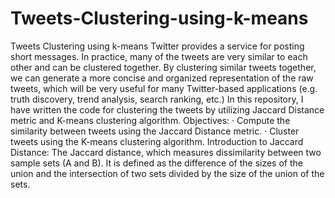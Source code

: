 # Tweets-Clustering-using-k-means


Tweets Clustering using k-means
Twitter provides a service for posting short messages. In practice, many of the tweets are
very similar to each other and can be clustered together. By clustering similar tweets
together, we can generate a more concise and organized representation of the raw tweets,
which will be very useful for many Twitter-based applications (e.g. truth discovery, trend
analysis, search ranking, etc.)
In this repository, I have written the code for clustering the tweets by utilizing Jaccard Distance metric
and K-means clustering algorithm.
Objectives:
· Compute the similarity between tweets using the Jaccard Distance metric.
· Cluster tweets using the K-means clustering algorithm.
Introduction to Jaccard Distance:
The Jaccard distance, which measures dissimilarity between two sample sets (A and B). It is
defined as the difference of the sizes of the union and the intersection of two sets divided
by the size of the union of the sets.

